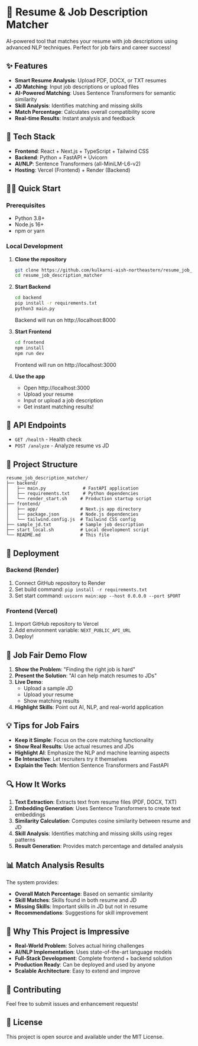 # 🎯 Resume & Job Description Matcher

AI-powered tool that matches your resume with job descriptions using advanced NLP techniques. Perfect for job fairs and career success!

## ✨ Features

- **Smart Resume Analysis**: Upload PDF, DOCX, or TXT resumes
- **JD Matching**: Input job descriptions or upload files
- **AI-Powered Matching**: Uses Sentence Transformers for semantic similarity
- **Skill Analysis**: Identifies matching and missing skills
- **Match Percentage**: Calculates overall compatibility score
- **Real-time Results**: Instant analysis and feedback

## 🚀 Tech Stack

- **Frontend**: React + Next.js + TypeScript + Tailwind CSS
- **Backend**: Python + FastAPI + Uvicorn
- **AI/NLP**: Sentence Transformers (all-MiniLM-L6-v2)
- **Hosting**: Vercel (Frontend) + Render (Backend)

## 🏃‍♂️ Quick Start

### Prerequisites
- Python 3.8+
- Node.js 16+
- npm or yarn

### Local Development

1. **Clone the repository**
   ```bash
   git clone https://github.com/kulkarni-aish-northeastern/resume_job_description_matcher.git
   cd resume_job_description_matcher
   ```

2. **Start Backend**
   ```bash
   cd backend
   pip install -r requirements.txt
   python3 main.py
   ```
   Backend will run on http://localhost:8000

3. **Start Frontend**
   ```bash
   cd frontend
   npm install
   npm run dev
   ```
   Frontend will run on http://localhost:3000

4. **Use the app**
   - Open http://localhost:3000
   - Upload your resume
   - Input or upload a job description
   - Get instant matching results!

## 🔧 API Endpoints

- `GET /health` - Health check
- `POST /analyze` - Analyze resume vs JD

## 📁 Project Structure

```
resume_job_description_matcher/
├── backend/
│   ├── main.py              # FastAPI application
│   ├── requirements.txt     # Python dependencies
│   └── render_start.sh     # Production startup script
├── frontend/
│   ├── app/                # Next.js app directory
│   ├── package.json        # Node.js dependencies
│   └── tailwind.config.js  # Tailwind CSS config
├── sample_jd.txt           # Sample job description
├── start_local.sh          # Local development script
└── README.md               # This file
```

## 🚀 Deployment

### Backend (Render)
1. Connect GitHub repository to Render
2. Set build command: `pip install -r requirements.txt`
3. Set start command: `uvicorn main:app --host 0.0.0.0 --port $PORT`

### Frontend (Vercel)
1. Import GitHub repository to Vercel
2. Add environment variable: `NEXT_PUBLIC_API_URL`
3. Deploy!

## 🎯 Job Fair Demo Flow

1. **Show the Problem**: "Finding the right job is hard"
2. **Present the Solution**: "AI can help match resumes to JDs"
3. **Live Demo**: 
   - Upload a sample JD
   - Upload your resume
   - Show matching results
4. **Highlight Skills**: Point out AI, NLP, and real-world application

## 💡 Tips for Job Fairs

- **Keep it Simple**: Focus on the core matching functionality
- **Show Real Results**: Use actual resumes and JDs
- **Highlight AI**: Emphasize the NLP and machine learning aspects
- **Be Interactive**: Let recruiters try it themselves
- **Explain the Tech**: Mention Sentence Transformers and FastAPI

## 🔍 How It Works

1. **Text Extraction**: Extracts text from resume files (PDF, DOCX, TXT)
2. **Embedding Generation**: Uses Sentence Transformers to create text embeddings
3. **Similarity Calculation**: Computes cosine similarity between resume and JD
4. **Skill Analysis**: Identifies matching and missing skills using regex patterns
5. **Result Generation**: Provides match percentage and detailed analysis

## 📊 Match Analysis Results

The system provides:
- **Overall Match Percentage**: Based on semantic similarity
- **Skill Matches**: Skills found in both resume and JD
- **Missing Skills**: Important skills in JD but not in resume
- **Recommendations**: Suggestions for skill improvement

## 🌟 Why This Project is Impressive

- **Real-World Problem**: Solves actual hiring challenges
- **AI/NLP Implementation**: Uses state-of-the-art language models
- **Full-Stack Development**: Complete frontend + backend solution
- **Production Ready**: Can be deployed and used by anyone
- **Scalable Architecture**: Easy to extend and improve

## 🤝 Contributing

Feel free to submit issues and enhancement requests!

## 📄 License

This project is open source and available under the MIT License.
